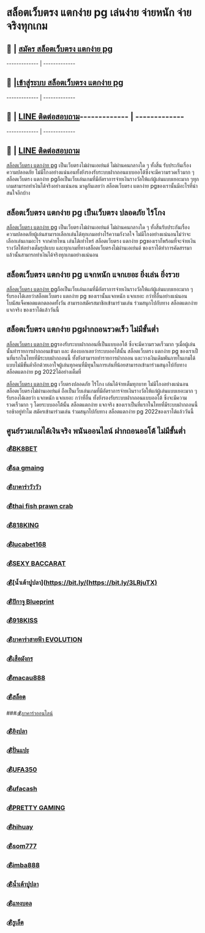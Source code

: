 # สล็อตเว็บตรง แตกง่าย pg เล่นง่าย​ จ่ายหนัก​ จ่ายจริงทุกเกม

## :money_with_wings: | [สมัคร สล็อตเว็บตรง แตกง่าย pg ](https://bit.ly/3LRjuTX)
------------- | -------------
## :sparkling_heart: |[เข้าสู่ระบบ สล็อตเว็บตรง แตกง่าย pg ](https://bit.ly/3LRjuTX)
------------- | -------------
## :calling: | [LINE ติดต่อสอบถาม](https://bit.ly/3fv4cbx)------------- | -------------

------------- | -------------
## :calling: | [LINE ติดต่อสอบถาม](https://bit.ly/3fv4cbx)
[สล็อตเว็บตรง แตกง่าย pg](https://bit.ly/3LRjuTX)​ เป็นเว็บตรง​ ไม่ผ่านเอเย่นต์​ ไม่ผ่านคนกลาง​ใด​ ๆ​ ทั้งสิ้น​ รับประกัน​เรื่อง​ความ​ปลอดภัย​ ไม่มีโกงอย่างแน่นอน​ ทั้งยังรองรับระบบฝาก​ถอน​แบบ​ออ​โต้​ซึ่ง​จะมี​ความ​รวดเร็ว​มาก​ ๆ​ สล็อตเว็บตรง แตกง่าย pg​ ถือเป็นเว็บเล่นเกมที่มีอัตราการ​จ่าย​เงิน​รางวัล​ให้​แก่​ผู้เล่น​แบบ​เย​อะมาก​ ๆ​ ทุกเกมสามารถทำเงินได้จริงอย่างแน่นอน​ มาดูกันเลยว่า​ สล็อตเว็บตรง แตกง่าย pg​ ของเรานั้นมีอะไรที่น่าสนใจอีกบ้าง

## สล็อตเว็บตรง แตกง่าย pg​ เป็นเว็บตรง​ ปลอดภัย​ ไร้​โกง​
[สล็อตเว็บตรง แตกง่าย pg](https://bit.ly/3LRjuTX)​​ เป็นเว็บตรง​ ไ​ม่ผ่าน​เอเย่นต์​ ไม่ผ่าน​คนกลาง​ใด​ ๆ​ ทั้งสิ้น​รับประกัน​เรื่อง​ความ​ปลอดภัย​ ผู้เล่นสามารถเลือกเล่นได้ทุกเกมอย่างไร้ความกังวลใจ​ ไม่มีโกงอย่างแน่นอน​ ไม่ว่าจะเลือกเล่นเกมอะไร​ จา​กค่า​ยไหน​ เล่นได้​เท่าไหร่​ สล็อตเว็บตรง แตกง่าย pg​ ของเราก็พร้อมที่จะจ่ายเงินรางวัลให้อย่างเต็มรูปแบบ​ และทุกเกมที่ทาง​ สล็อตเว็บตรงไม่ผ่านเอเย่นต์​ ของเราได้ทำการคัดสรรมาแล้วนั้น​ สามารถ​ทำ​เงินได้​จริง​ทุก​เกม​อย่าง​แน่นอน​

## สล็อตเว็บตรง แตกง่าย pg​ แจกหนัก​ แจก​เยอะ​ ยิ่งเล่น​ ยิ่งรวย
[สล็อตเว็บตรง แตกง่าย pg](https://bit.ly/3LRjuTX)​ ถือเป็นเว็บเล่นเกมที่มีอัตราการจ่ายเงิน​รางวัล​ให้​แก่​ผู้เล่น​แบบ​เย​อะมาก​ ๆ​ รับรอง​ได้​เ​ลยว่า​ สล็อตเว็บตรง แตกง่าย pg​ ของเรา​นั้น​แจก​หนัก​ แจก​เยอะ​ กว่า​ที่อื่น​อย่าง​แน่นอน​ โบนัส​ แจ็คพอตแตกตลอดทั้งวัน​ สามารถสมัครสมาชิกเข้ามาร่วมเล่น​ ร่วม​สนุก​ไปกับทาง​ สล็อตแตกง่าย แจกจริง​ ของเราได้แล้ววันนี้

## สล็อตเว็บตรง แตกง่าย pg​ ฝากถอน​รวดเร็ว​ ไม่มี​ขั้นต่ำ​
[สล็อตเว็บตรง แตกง่าย pg](https://bit.ly/3LRjuTX)​​ รองรับ​ระบบฝากถอนที่เป็นแบบออโต้​ ซึ่ง​จะมี​ความ​รวดเร็ว​มาก​ ๆ​ เมื่อผู้เล่นนั้นทำรายการฝากถอนเข้ามา​ และ​ ต้องบอกเลยว่าระบบออโต้นั้น​ สล็อตเว็บตรง แตกง่าย pg​ ของเรา​เป็​นที่​แรก​ใน​ไทย​ที่​มีระบบ​ฝาก​ถอน​นี้​ ทั้ง​ยัง​สามารถ​ทำ​ราย​การฝาก​ถอน​ และ​ วางเงิน​เดิมพัน​ภายใน​เก​มได้​แบบ​ไม่มี​ขั้นต่ำ​อีกด้วย​ เอาใจ​ผู้เล่น​ทุกคน​ที่มี​ทุน​ใน​การเล่​นที่​น้อย​สามารถ​เข้ามา​ร่วม​สนุก​ไป​กับทาง​ สล็อตแตกง่าย pg 2022​ ได้อย่างเต็มที่

[สล็อตเว็บตรง แตกง่าย pg](https://bit.ly/3LRjuTX)​ ​เว็บ​ตรง​ ปลอดภัย​ ไร้​โกง​ เล่นได้​จ่าย​เต็​มทุก​บาท​ ไม่มีโกงอย่างแน่นอน สล็อตเว็บตรงไม่ผ่านเอเย่นต์ ถือเป็นเว็บเล่นเกมที่มีอัตราการจ่ายเงินรางวัลให้แก่ผู้เล่นแบบเยอะมาก ๆ รับรองได้เลยว่า แจกหนัก แจกเยอะ กว่าที่อื่น ทั้งยังรองรับระบบฝากถอนแบบออโต้ ซึ่งจะมีความรวดเร็วมาก ๆ โดยระบบออโต้นั้น สล็อตแตกง่าย แจกจริง ของเราเป็นที่แรกในไทยที่มีระบบฝากถอนนี้ รอช้าอยู่ทำไม สมัครเข้ามาร่วมเล่น ร่วมสนุกไปกับทาง สล็อตแตกง่าย pg 2022​ ของเราได้แล้ววันนี้

## ศูนย์รวมเกมได้เงินจริง พนันออนไลน์ ฝากถอนออโต้ ไม่มีขั้นต่ำ
### :moneybag:[BK8BET](https://bit.ly/3LRjuTX)​ ​
### :moneybag:[sa gmaing](https://bit.ly/3LRjuTX)​ ​
### :moneybag:[บาคาร่าวัววัว](https://bit.ly/3LRjuTX)​ 
### :moneybag:[thai fish prawn crab](https://bit.ly/3LRjuTX)​ 
### :moneybag:[818KING](https://bit.ly/3LRjuTX)​ ​
### :moneybag:[lucabet168](https://bit.ly/3LRjuTX)​ 
### :moneybag:[SEXY BACCARAT](https://bit.ly/3LRjuTX)​ 
### :moneybag:[น้ำเต้าปูปลา](https://bit.ly/(https://bit.ly/3LRjuTX)​ ​
### :moneybag:[ปิกาจู Blueprint](https://bit.ly/3LRjuTX)​ 
### :moneybag:[918KISS](https://bit.ly/3LRjuTX)​
### :moneybag:[บาคาร่าสายฟ้า EVOLUTION](https://bit.ly/3LRjuTX)​ 
### :moneybag:[เสือมังกร](https://bit.ly/3LRjuTX)​ 
### :moneybag:[macau888](https://bit.ly/3LRjuTX)​ 
### :moneybag:[สล็อต](https://bit.ly/3LRjuTX)​ 
 ###:moneybag:[บาคาร่าออนไลน์](https://bit.ly/3LRjuTX)​ 
### :moneybag:[ยิงปลา](https://bit.ly/3LRjuTX)​ 
### :moneybag:[ปั่นแปะ](https://bit.ly/3LRjuTX)​ 
### :moneybag:[UFA350](https://bit.ly/3LRjuTX)​ 
### :moneybag:[ufacash](https://bit.ly/3LRjuTX)​ 
### :moneybag:[PRETTY GAMING](https://bit.ly/3LRjuTX)​ 
### :moneybag:[hihuay](https://bit.ly/3LRjuTX)​ 
### :moneybag:[som777](https://bit.ly/3LRjuTX)​ 
### :moneybag:[imba888](https://bit.ly/3Lnpwvy)
### :moneybag:[น้ำเต้าปูปลา](https://bit.ly/3LRjuTX)​ 
### :moneybag:[แทงบอล](https://bit.ly/3LRjuTX)​ 
### :moneybag:[รูเล็ต](https://bit.ly/3LRjuTX)​ 